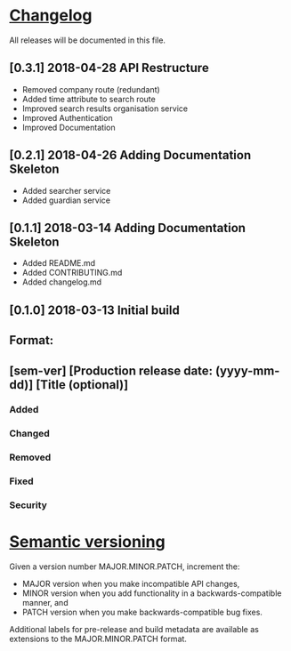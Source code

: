 # [Changelog](http://keepachangelog.com/)
All releases will be documented in this file.

## [0.3.1] 2018-04-28 API Restructure
- Removed company route (redundant)
- Added time attribute to search route
- Improved search results organisation service
- Improved Authentication
- Improved Documentation

## [0.2.1] 2018-04-26 Adding Documentation Skeleton
- Added searcher service
- Added guardian service

## [0.1.1] 2018-03-14 Adding Documentation Skeleton
- Added README.md
- Added CONTRIBUTING.md
- Added changelog.md


## [0.1.0] 2018-03-13 Initial build

## Format:
## [sem-ver] [Production release date: (yyyy-mm-dd)] [Title (optional)]
### Added
### Changed
### Removed
### Fixed
### Security

# [Semantic versioning](http://semver.org/)

Given a version number MAJOR.MINOR.PATCH, increment the:

- MAJOR version when you make incompatible API changes,
- MINOR version when you add functionality in a backwards-compatible manner, and
- PATCH version when you make backwards-compatible bug fixes.

Additional labels for pre-release and build metadata are available as extensions to the MAJOR.MINOR.PATCH format.
